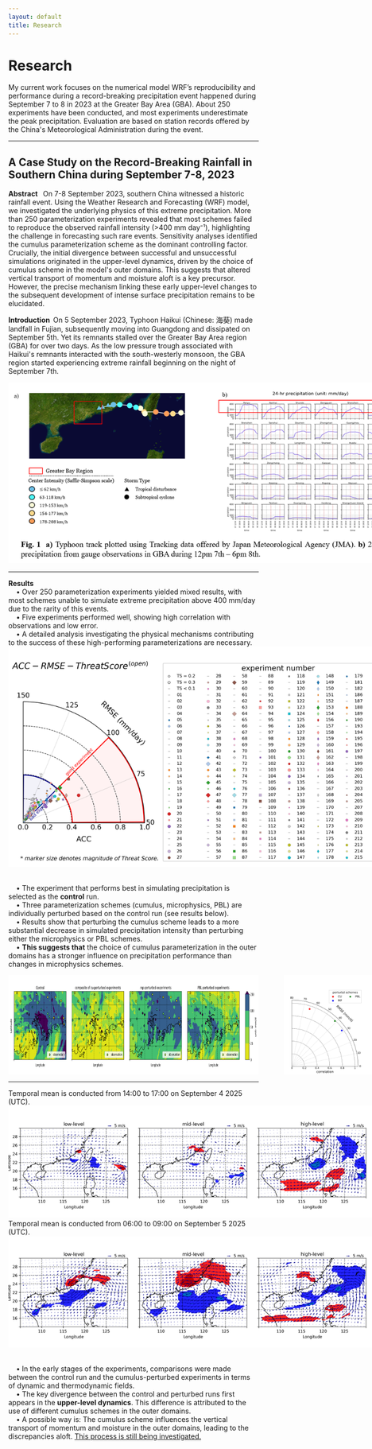 ```yaml
---
layout: default
title: Research
---
```


<div class="content full-width">
  <h1>Research</h1>
  <p>
    My current work focuses on the numerical model WRF’s reproducibility and performance during a record-breaking precipitation event happened during September 7 to 8 in 2023 at the Greater Bay Area (GBA). About 250 experiments have been conducted, and most experiments underestimate the peak precipitation. Evaluation are based on station records offered by the China's Meteorological Administration during the event.
  </p>
  <hr>
  <h2>
    A Case Study on the Record-Breaking Rainfall in Southern China during September 7-8, 2023
  </h2>
  <p>
    <strong>Abstract&nbsp;&nbsp;</strong>
    On 7-8 September 2023, southern China witnessed a historic rainfall event. Using the Weather Research and Forecasting (WRF) model, we investigated the underlying physics of this extreme precipitation. More than 250 parameterization experiments revealed that most schemes failed to reproduce the observed rainfall intensity (>400 mm day⁻¹), highlighting the challenge in forecasting such rare events. Sensitivity analyses identified the cumulus parameterization scheme as the dominant controlling factor. Crucially, the initial divergence between successful and unsuccessful simulations originated in the upper-level dynamics, driven by the choice of cumulus scheme in the model's outer domains. This suggests that altered vertical transport of momentum and moisture aloft is a key precursor. However, the precise mechanism linking these early upper-level changes to the subsequent development of intense surface precipitation remains to be elucidated.
  </p>
  <p>
    <strong>Introduction&nbsp;&nbsp;</strong>On 5 September 2023, Typhoon Haikui (Chinese: 海葵) made landfall in Fujian, subsequently moving into Guangdong and dissipated on September 5th. Yet its remnants stalled over the Greater Bay Area region (GBA) for over two days. As the low pressure trough associated with Haikui's remnants interacted with the south-westerly monsoon, the GBA region started experiencing extreme rainfall beginning on the night of September 7th.
  </p>
  <img src="/assets/images/background.png" alt="Research Image 1" style="max-width:800px; height:auto;">
  <hr>
  <p>
    <strong>Results</strong>
    <br>&nbsp;&nbsp;&nbsp;&nbsp;• Over 250 parameterization experiments yielded mixed results, with most schemes unable to simulate extreme precipitation above 400 mm/day due to the rarity of this events.
    <br>&nbsp;&nbsp;&nbsp;&nbsp;• Five experiments performed well, showing high correlation with observations and low error.
    <br>&nbsp;&nbsp;&nbsp;&nbsp;• A detailed analysis investigating the physical mechanisms contributing to the success of these high-performing parameterizations are necessary.
    <br><img src="/assets/images/pattern_ACC-RMSE-TS.png" alt="Research Image 2" style="max-width:800px; height:auto;">
  </p>
  <p>
    <br>&nbsp;&nbsp;&nbsp;&nbsp;• The experiment that performs best in simulating precipitation is selected as the <strong>control</strong> run.
    <br>&nbsp;&nbsp;&nbsp;&nbsp;• Three parameterization schemes (cumulus, microphysics, PBL) are individually perturbed based on the control run (see results below).
    <br>&nbsp;&nbsp;&nbsp;&nbsp;• Results show that perturbing the cumulus scheme leads to a more substantial decrease in simulated precipitation intensity than perturbing either the microphysics or PBL schemes.
    <br>&nbsp;&nbsp;&nbsp;&nbsp;• <strong>This suggests that</strong> the choice of cumulus parameterization in the outer domains has a stronger influence on precipitation performance than changes in microphysics schemes.
  </p>
  <p style="display:flex; gap:50px;">
    <img src="/assets/images/sensitivity_analysis_1.png" alt="Research Image 3" style="max-height:200px; width:auto;">
    <img src="/assets/images/sensitivity_analysis_2.png" alt="Research Image 4" style="max-height:200px; width:auto;">
  </p>
  <hr>
  <p>
  Temporal mean is conducted from 14:00 to 17:00 on September 4 2025 (UTC).<br>
  <img src="/assets/images/U_ano.0412_0414.png" alt="Research Image 5" style="max-width:800px; height:auto;">
  <br>Temporal mean is conducted from 06:00 to 09:00 on September 5 2025 (UTC).<br>
  <img src="/assets/images/U_ano.0506_0508.png" alt="Research Image 6" style="max-width:800px; height:auto;">
  </p>
  <p>
    <br>&nbsp;&nbsp;&nbsp;&nbsp;• In the early stages of the experiments, comparisons were made between the control run and the cumulus-perturbed experiments in terms of dynamic and thermodynamic fields.
    <br>&nbsp;&nbsp;&nbsp;&nbsp;• The key divergence between the control and perturbed runs first appears in the <strong>upper-level dynamics</strong>. This difference is attributed to the use of different cumulus schemes in the outer domains.
    <br>&nbsp;&nbsp;&nbsp;&nbsp;• A possible way is: The cumulus scheme influences the vertical transport of momentum and moisture in the outer domains, leading to the discrepancies aloft. <u>This process is still being investigated.</u>
  </p>
</div>
